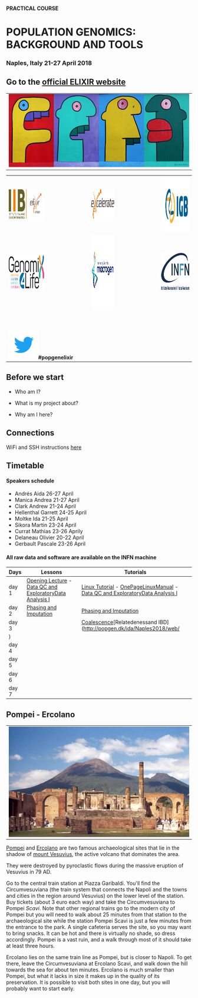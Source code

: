 #### PRACTICAL COURSE

# POPULATION GENOMICS: BACKGROUND AND TOOLS
### Naples, Italy 21-27 April 2018

## Go to the [official ELIXIR website](https://elixir-iib-training.github.io/website/2018/04/21/PopGen-Napoli.html)


<table style="width:100%">
   <tr>
     <td><img src="./img/embo2017.png" alt="yay" height="200" width="700"></td>
     <tr/>
</table>


<table width="700">
   <tr>
   <td><a href="https://elixir-iib-training.github.io/website/"><img src="./img/logos/logo_iib.png" alt="yay" height="80" width="700"></a></td>
   <td></td>
   <td><a href="https://www.elixir-europe.org/about-us/how-funded/eu-projects/excelerate"><img src="./img/logos/Logo_excelerate_whitebackground.png" alt="yay" height="80" width="300"></a></td>
   <td width="50"></td>
     <td><a href="http://www.igb.cnr.it/"><img src="./img/logos/IGB-logo.jpg" alt="cnr" height="150" width="550"></a></td>
      </tr>
      <tr>
      <td><a href="http://www.genomix4life.com/it/"><img src="./img/logos/Logo_genomix4life.png" height="100" width="500"></a></td>
      <td width="100"></td>
      <td align="right"><a href="https://dna.macrogen.com/eng/"><img src="./img/logos/Logo_Macrogen_300x300.png" alt="yay" height="200" width="450"></a></td>
      <td width="100"></td>
        <td align="right"><a href="http://home.infn.it/en/"><img src="./img/logos/Logo_INFN.png" alt="yay" height="100" width="150"></a></td>          
        </tr>
        <tr height="50"></tr>
   <tr>
    <td colspan="4"><img src="./img/tw.png" alt="yay" height="80" width="80"><b>#popgenelixir</b></td>    
   </tr>
</table>

## Before we start

- Who am I?

- What is my project about?

- Why am I here?


## Connections
WiFi and SSH instructions [here](WiFi-SSHinstruction.md)

## Timetable

#### Speakers schedule
- Andrés Aida 26-27 April
- Manica Andrea 21-27 April
- Clark Andrew 21-24 April
- Hellenthal Garrett 24-25 April
- Moltke Ida 21-25 April
- Sikora Martin 23-24 April
- Currat Mathias 23-26 Aprily
- Delaneau Olivier 20-22 April
- Gerbault Pascale 23-26 April

#### All raw data and software are available on the INFN machine

Days |Lessons  | Tutorials |
------------ | ------------- | ------------- |
day 1 |[Opening Lecture](day1/clark/EMBOClarkOverview.pdf) - [Data QC and ExploratoryData Analysis I](day1/delaneau/session1_course.pdf)|[Linux Tutorial](day1/colonna/Academis_Linux.pdf) - [OnePageLinuxManual](day1/colonna/OnePageLinuxManual.pdf) - [Data QC and ExploratoryData Analysis I](day1/delaneau/session1_practical.pdf)|
day 2 |[Phasing and Imputation](day2/delaneau/session2_course.pdf)|[Phasing and Imputation](day2/delaneau/session2_practical.pdf)|
day 3 ||[Coalescence](day3/clark/CoalescenceExercises2018.pdf)[Relatedenessand IBD](http://popgen.dk/ida/Naples2018/web/
)|
day 4 |||
day 5 |||
day 6 |||
day 7 |||





## Pompei - Ercolano


<table style="width:100%">
   <tr>
     <td><img src="./img/pompei1.jpg" alt="yay" height="300" width="600"></td>
     <tr/>
</table>


[Pompei](https://en.wikipedia.org/wiki/Pompeii) and [Ercolano](https://en.wikipedia.org/wiki/Ercolano) are two famous archaeological sites that lie in the shadow of [mount Vesuvius](https://en.wikipedia.org/wiki/Mount_Vesuvius), the active volcano that dominates the area.

They were destroyed by pyroclastic flows during the massive eruption of Vesuvius in 79 AD.

Go to the central train station at Piazza Garibaldi. You'll find the Circumvesuviana (the train system that connects the Napoli and the towns and cities in the region around Vesuvius) on the lower level of the station. Buy tickets (about 3 euro each way) and take the Circumvesuviana to Pompei _Scavi_. Note that other regional trains go to the modern city of Pompei but you will need to walk about 25 minutes from that station to the archaeological site while the station Pompei Scavi is just a few minutes from the entrance to the park. A single cafeteria serves the site, so you may want to bring snacks. It can be hot and there is virtually no shade, so dress accordingly. Pompei is a vast ruin, and a walk through most of it should take at least three hours.

Ercolano lies on the same train line as Pompei, but is closer to Napoli. To get there, leave the Circumvesuviana at Ercolano Scavi, and walk down the hill towards the sea for about ten minutes. Ercolano is much smaller than Pompei, but what it lacks in size it makes up in the quality of its preservation. It is possible to visit both sites in one day, but you will probably want to start early.
